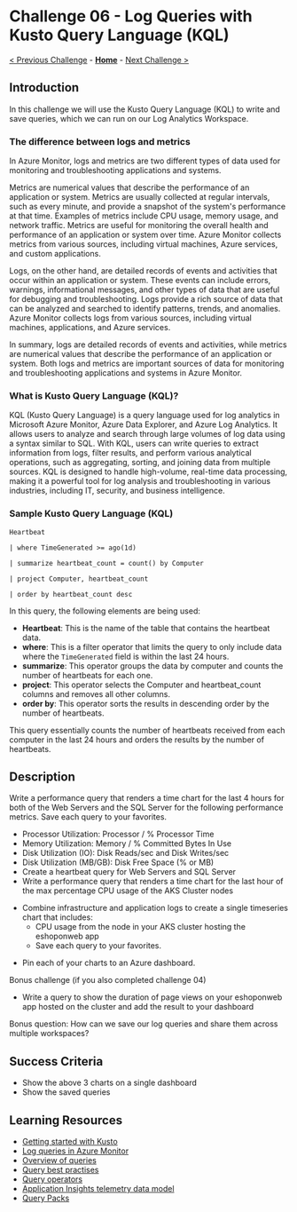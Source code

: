 # Challenge 06 - Log Queries with Kusto Query Language (KQL)

[< Previous Challenge](./Challenge-05.md) - **[Home](../README.md)** - [Next Challenge >](./Challenge-07.md)

## Introduction

In this challenge we will use the Kusto Query Language (KQL) to write and save queries, which we can run on our Log Analytics Workspace.

### The difference between logs and metrics
In Azure Monitor, logs and metrics are two different types of data used for monitoring and troubleshooting applications and systems.

Metrics are numerical values that describe the performance of an application or system. Metrics are usually collected at regular intervals, such as every minute, and provide a snapshot of the system's performance at that time. Examples of metrics include CPU usage, memory usage, and network traffic. Metrics are useful for monitoring the overall health and performance of an application or system over time. Azure Monitor collects metrics from various sources, including virtual machines, Azure services, and custom applications.

Logs, on the other hand, are detailed records of events and activities that occur within an application or system. These events can include errors, warnings, informational messages, and other types of data that are useful for debugging and troubleshooting. Logs provide a rich source of data that can be analyzed and searched to identify patterns, trends, and anomalies. Azure Monitor collects logs from various sources, including virtual machines, applications, and Azure services.

In summary, logs are detailed records of events and activities, while metrics are numerical values that describe the performance of an application or system. Both logs and metrics are important sources of data for monitoring and troubleshooting applications and systems in Azure Monitor.

### What is Kusto Query Language (KQL)?
KQL (Kusto Query Language) is a query language used for log analytics in Microsoft Azure Monitor, Azure Data Explorer, and Azure Log Analytics. It allows users to analyze and search through large volumes of log data using a syntax similar to SQL. With KQL, users can write queries to extract information from logs, filter results, and perform various analytical operations, such as aggregating, sorting, and joining data from multiple sources. KQL is designed to handle high-volume, real-time data processing, making it a powerful tool for log analysis and troubleshooting in various industries, including IT, security, and business intelligence.

### Sample Kusto Query Language (KQL)

```
Heartbeat

| where TimeGenerated >= ago(1d)

| summarize heartbeat_count = count() by Computer

| project Computer, heartbeat_count

| order by heartbeat_count desc
```
In this query, the following elements are being used:

* **Heartbeat**: This is the name of the table that contains the heartbeat data.
* **where**: This is a filter operator that limits the query to only include data where the `TimeGenerated` field is within the last 24 hours.
* **summarize**: This operator groups the data by computer and counts the number of heartbeats for each one.
* **project**: This operator selects the Computer and heartbeat_count columns and removes all other columns.
* **order by**: This operator sorts the results in descending order by the number of heartbeats.

This query essentially counts the number of heartbeats received from each computer in the last 24 hours and orders the results by the number of heartbeats.

## Description

Write a performance query that renders a time chart for the last 4 hours for both of the Web Servers and the SQL Server for the following performance metrics. Save each query to your favorites.
* Processor Utilization: Processor / % Processor Time
* Memory Utilization: Memory / % Committed Bytes In Use
* Disk Utilization (IO): Disk Reads/sec and Disk Writes/sec
* Disk Utilization (MB/GB): Disk Free Space (% or MB)
* Create a heartbeat query for Web Servers and SQL Server
* Write a performance query that renders a time chart for the last hour of the max percentage CPU usage of the AKS Cluster nodes
- Combine infrastructure and application logs to create a single timeseries chart that includes:
  - CPU usage from the node in your AKS cluster hosting the eshoponweb app
  - Save each query to your favorites.
* Pin each of your charts to an Azure dashboard.

Bonus challenge (if you also completed challenge 04)
  - Write a query to show the duration of page views on your eshoponweb app hosted on the cluster and add the result to your dashboard

Bonus question:
How can we save our log queries and share them across multiple workspaces?

## Success Criteria
- Show the above 3 charts on a single dashboard
- Show the saved queries

## Learning Resources
* [Getting started with Kusto](https://learn.microsoft.com/en-us/azure/data-explorer/kusto/query/)
* [Log queries in Azure Monitor](https://learn.microsoft.com/en-us/azure/azure-monitor/logs/log-query-overview/)
* [Overview of queries](https://learn.microsoft.com/en-us/azure/data-explorer/kusto/query/)
* [Query best practises](https://learn.microsoft.com/en-us/azure/data-explorer/kusto/query/best-practices/)
* [Query operators](https://learn.microsoft.com/en-us/azure/data-explorer/kusto/query/queries/)
* [Application Insights telemetry data model](https://learn.microsoft.com/en-us/azure/azure-monitor/app/data-model-complete)
* [Query Packs](https://learn.microsoft.com/en-us/azure/azure-monitor/logs/query-packs)
